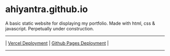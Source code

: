 # ahiyantra.github.io

A basic static website for displaying my portfolio. Made with html, css & javascript. Perpetually under construction.

---

|
[Vercel Deployment](https://ahiyantra.vercel.app/)
|
[Github Pages Deployment](https://ahiyantra.github.io/)
|

---

